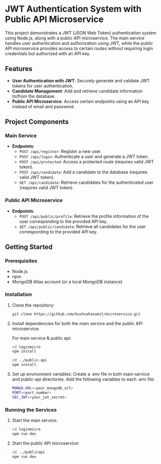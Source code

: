 # JWT Authentication System with Public API Microservice

This project demonstrates a JWT (JSON Web Token) authentication system using Node.js, along with a public API microservice. 
The main service handles user authentication and authorization using JWT, while the public API microservice provides access to certain routes without requiring login credentials but authorized with an API key.

## Features

- **User Authentication with JWT**: Securely generate and validate JWT tokens for user authentication.
- **Candidate Management**: Add and retrieve candidate information to/from the database.
- **Public API Microservice**: Access certain endpoints using an API key instead of email and password.

## Project Components

### Main Service

- **Endpoints**:
  - `POST /api/register`: Register a new user.
  - `POST /api/login`: Authenticate a user and generate a JWT token.
  - `POST /api/protected`: Access a protected route (requires valid JWT token).
  - `POST /api/candidate`: Add a candidate to the database (requires valid JWT token).
  - `GET /api/candidate`: Retrieve candidates for the authenticated user (requires valid JWT token).

### Public API Microservice

- **Endpoints**:
  - `POST /api/public/profile`: Retrieve the profile information of the user corresponding to the provided API key.
  - `GET /api/public/candidate`: Retrieve all candidates for the user corresponding to the provided API key.

## Getting Started

### Prerequisites

- Node.js
- npm
- MongoDB Atlas account (or a local MongoDB instance)

### Installation

1. Clone the repository:
   ```sh
   git clone https://github.com/kushvahasumit/microservice.git
   
2. Install dependencies for both the main service and the public API microservice:

   For main service & public api:
    ```sh
    cd loginmicro
    npm install 

    cd ../public-api
    npm install

4. Set up environment variables: 
   Create a .env file in both main-service and public-api directories. 
   Add the following variables to each .env file:

    ```sh
    MONGO_URL=<your_mongodb_url>
    PORT=<port_number>
    SEC_JWT=<your_jwt_secret>


### Running the Services
 1. Start the main service:

    ```sh
    cd loginmicro
    npm run dev

 2. Start the public API microservice:

    ```sh
    cd ../publicapi
    npm run dev
